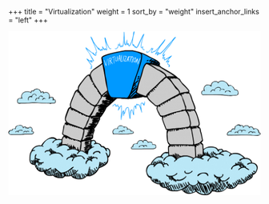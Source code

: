 +++
title = "Virtualization"
weight = 1
sort_by = "weight"
insert_anchor_links = "left"
+++

![img](img/virtualization.png)
